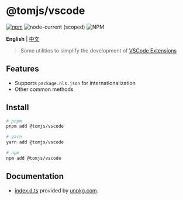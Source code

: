 # @tomjs/vscode

[![npm](https://img.shields.io/npm/v/@tomjs/vscode)](https://www.npmjs.com/package/@tomjs/vscode) ![node-current (scoped)](https://img.shields.io/node/v/@tomjs/vscode) ![NPM](https://img.shields.io/npm/l/@tomjs/vscode)

**English** | [中文](./README.zh_CN.md)

> Some utilities to simplify the development of [VSCode Extensions](https://marketplace.visualstudio.com/VSCode)

## Features

- Supports `package.nls.json` for internationalization
- Other common methods

## Install

```bash
# pnpm
pnpm add @tomjs/vscode

# yarn
yarn add @tomjs/vscode

# npm
npm add @tomjs/vscode
```

## Documentation

- [index.d.ts](https://www.unpkg.com/browse/@tomjs/vscode/dist/index.d.ts) provided by [unpkg.com](https://www.unpkg.com).
